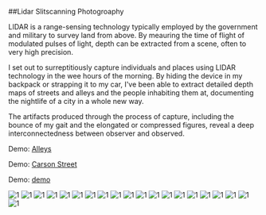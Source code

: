 ##Lidar Slitscanning Photogroaphy


LIDAR is a range-sensing technology typically employed by the government and military to survey land from above. By meauring the time of flight of modulated pulses of light, depth can be extracted from a scene, often to very high precision.

I set out to surreptitiously capture individuals and places using LIDAR technology in the wee hours of the morning. By hiding the device in my backpack or strapping it to my car, I've been able to extract detailed depth maps of streets and alleys and the people inhabiting them at, documenting the nightlife of a city in a whole new way.

The artifacts produced through the process of capture, including the bounce of my gait and the elongated or compressed figures, reveal a deep interconnectedness between observer and observed.

Demo: [Alleys](https://vimeo.com/144993841)

Demo: [Carson Street](https://vimeo.com/145215259)

Demo: [demo](https://vimeo.com/146153795)

![1](assets/1.png)
![1](assets/3.png)
![1](assets/4.png)
![1](assets/6.png)
![1](assets/7.png)
![1](assets/8.png)
![1](assets/9.png)
![1](assets/10.png)
![1](assets/11.png)
![1](assets/12.png)
![1](assets/13.png)
![1](assets/14.png)
![1](assets/15.png)
![1](assets/16.png)
![1](assets/17.jpg)
![1](assets/18.jpg)
![1](assets/19.jpg)
![1](assets/20.jpg)
![1](assets/21.jpg)
![1](assets/22.jpg)

